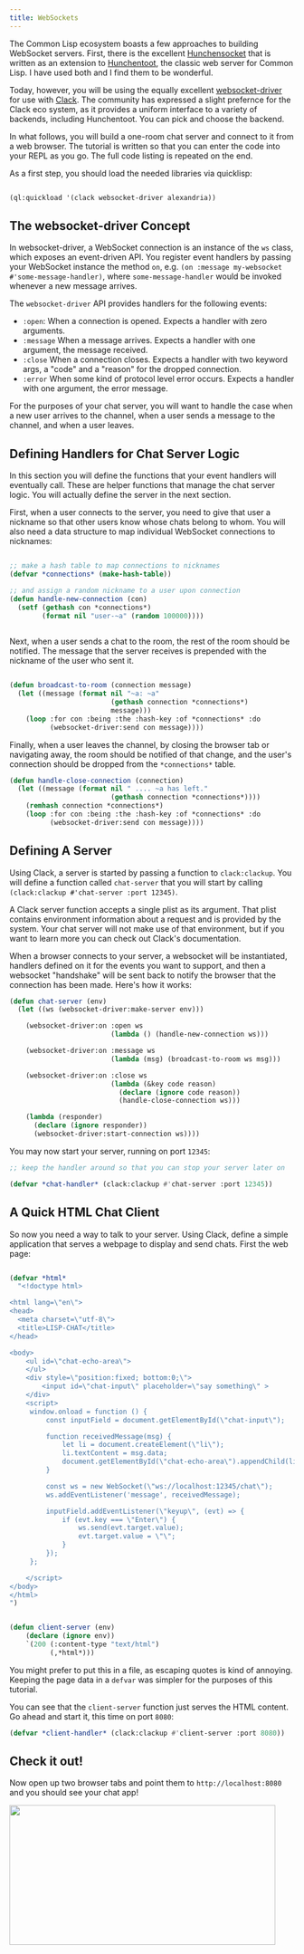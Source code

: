 ```yaml
---
title: WebSockets
---
```


The Common Lisp ecosystem boasts a few approaches to building WebSocket servers.
First, there is the excellent
[Hunchensocket](https://github.com/joaotavora/hunchensocket) that is written as
an extension to [Hunchentoot](https://edicl.github.io/hunchentoot/), the classic
web server for Common Lisp.  I have used both and I find them to be wonderful.

Today, however, you will be using the equally excellent
[websocket-driver](https://github.com/fukamachi/websocket-driver) for use with
[Clack](https://github.com/fukamachi/clack). The community has expressed a
slight prefernce for the Clack eco system, as it provides a uniform interface to
a variety of backends, including Hunchentoot. You can pick and choose the
backend.

In what follows, you will build a one-room chat server and connect to it from a
web browser. The tutorial is written so that you can enter the code into your
REPL as you go. The full code listing is repeated on the end.

As a first step, you should load the needed libraries via quicklisp:

~~~lisp

(ql:quickload '(clack websocket-driver alexandria))

~~~


## The websocket-driver Concept

In websocket-driver, a WebSocket connection is an instance of the `ws` class,
which exposes an event-driven API. You register event handlers by passing your
WebSocket instance the method `on`, e.g. `(on :message my-websocket #'some-message-handler)`, 
where `some-message-handler` would be invoked whenever a new message arrives.

The `websocket-driver` API provides handlers for the following events:

- `:open`: When a connection is opened. Expects a handler with zero arguments.
- `:message` When a message arrives. Expects a handler with one argument, the message received.
- `:close` When a connection closes. Expects a handler with two keyword args, a
  "code" and a "reason" for the dropped connection.
- `:error` When some kind of protocol level error occurs. Expects a handler with
  one argument, the error message. 
  
For the purposes of your chat server, you will want to handle the case when a
new user arrives to the channel, when a user sends a message to the channel,
and when a user leaves.

## Defining Handlers for Chat Server Logic 

In this section you will define the functions that your event handlers will
eventually call. These are helper functions that manage the chat server logic.
You will actually define the server in the next section.

First, when a user connects to the server, you need to give that user a nickname
so that other users know whose chats belong to whom. You will also need a data
structure to map individual WebSocket connections to nicknames:

~~~lisp

;; make a hash table to map connections to nicknames
(defvar *connections* (make-hash-table))

;; and assign a random nickname to a user upon connection
(defun handle-new-connection (con)
  (setf (gethash con *connections*)
        (format nil "user-~a" (random 100000))))
        
~~~ 

Next, when a user sends a chat to the room, the rest of the room should be
notified. The message that the server receives is prepended with the nickname of
the user who sent it.

~~~lisp

(defun broadcast-to-room (connection message)
  (let ((message (format nil "~a: ~a"
                         (gethash connection *connections*)
                         message)))
    (loop :for con :being :the :hash-key :of *connections* :do
          (websocket-driver:send con message))))
~~~

Finally, when a user leaves the channel, by closing the browser tab or
navigating away, the room should be notified of that change, and the user's
connection should be dropped from the `*connections*` table.

~~~lisp
(defun handle-close-connection (connection)
  (let ((message (format nil " .... ~a has left."
                         (gethash connection *connections*))))
    (remhash connection *connections*)
    (loop :for con :being :the :hash-key :of *connections* :do
          (websocket-driver:send con message))))
~~~

## Defining A Server

Using Clack, a server is started by passing a function to `clack:clackup`. You
will define a function called `chat-server` that you will start by
calling `(clack:clackup #'chat-server :port 12345)`.  

A Clack server function accepts a single plist as its argument. That plist
contains environment information about a request and is provided by the system.
Your chat server will not make use of that environment, but if you want to learn
more you can check out Clack's documentation.  

When a browser connects to your server, a websocket will be instantiated,
handlers defined on it for the events you want to support, and then a websocket
"handshake" will be sent back to notify the browser that the connection has been
made. Here's how it works:

~~~lisp
(defun chat-server (env)
  (let ((ws (websocket-driver:make-server env)))

    (websocket-driver:on :open ws
                         (lambda () (handle-new-connection ws)))

    (websocket-driver:on :message ws
                         (lambda (msg) (broadcast-to-room ws msg)))

    (websocket-driver:on :close ws
                         (lambda (&key code reason)
                           (declare (ignore code reason))
                           (handle-close-connection ws)))

    (lambda (responder)
      (declare (ignore responder))
      (websocket-driver:start-connection ws))))

~~~

You may now start your server, running on port `12345`:

~~~lisp
;; keep the handler around so that you can stop your server later on

(defvar *chat-handler* (clack:clackup #'chat-server :port 12345))
~~~


## A Quick HTML Chat Client

So now you need a way to talk to your server. Using Clack, define a simple
application that serves a webpage to display and send chats.  First the web page:

~~~lisp

(defvar *html* 
  "<!doctype html>

<html lang=\"en\">
<head>
  <meta charset=\"utf-8\">
  <title>LISP-CHAT</title>
</head>

<body>
    <ul id=\"chat-echo-area\">
    </ul>
    <div style=\"position:fixed; bottom:0;\">
        <input id=\"chat-input\" placeholder=\"say something\" >
    </div>
    <script>
     window.onload = function () {
         const inputField = document.getElementById(\"chat-input\");

         function receivedMessage(msg) {
             let li = document.createElement(\"li\");
             li.textContent = msg.data;
             document.getElementById(\"chat-echo-area\").appendChild(li);
         }

         const ws = new WebSocket(\"ws://localhost:12345/chat\");
         ws.addEventListener('message', receivedMessage);

         inputField.addEventListener(\"keyup\", (evt) => {
             if (evt.key === \"Enter\") {
                 ws.send(evt.target.value);
                 evt.target.value = \"\";
             }
         });
     };

    </script>
</body>
</html>
")


(defun client-server (env)
    (declare (ignore env))
    `(200 (:content-type "text/html")
          (,*html*)))

~~~

You might prefer to put this in a file, as escaping quotes is kind of annoying.
Keeping the page data in a `defvar` was simpler for the purposes of this
tutorial.

You can see that the `client-server` function just serves the HTML content. Go
ahead and start it, this time on port `8080`:

~~~lisp
(defvar *client-handler* (clack:clackup #'client-server :port 8080))
~~~ 

## Check it out!

Now open up two browser tabs and point them to `http://localhost:8080` and you
should see your chat app!

<img src="https://raw.githubusercontent.com/thegoofist/resource-dump/master/lisp-chat.gif"
     width="470" height="247"/>




